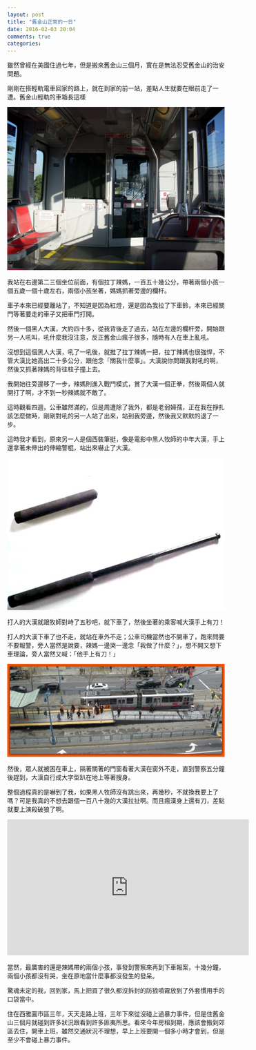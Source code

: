 ```yaml
---
layout: post
title: "舊金山正常的一日"
date: 2016-02-03 20:04
comments: true
categories: 
---
```


雖然曾經在美國住過七年，但是搬來舊金山三個月，實在是無法忍受舊金山的治安問題。

剛剛在搭輕軌電車回家的路上，就在到家的前一站，差點人生就要在眼前走了一遭。舊金山輕軌的車箱長這樣

![Muni Metro](/images/muni_metro.jpg "credit: https://www.flickr.com/photos/hercwad/2291171962")

我站在右邊第二三個坐位前面，有個拉丁辣媽，一百五十幾公分，帶著兩個小孩一個五歲一個十歲左右，兩個小孩坐著，媽媽抓著旁邊的欄杆。

車子本來已經要離站了，不知道是因為紅燈，還是因為我拉了下車鈴，本來已經關門等著要走的車子又把車門打開。

然後一個黑人大漢，大約四十多，從我背後走了過去，站在左邊的欄杆旁，開始跟另一人吼叫，吼什麼我沒注意，反正舊金山瘋子很多，隨時有人在車上亂吼。

沒想到這個黑人大漢，吼了一吼後，就推了拉丁辣媽一把，拉丁辣媽也很強悍，不管大漢比她高出二十多公分，跟他念「關我什麼事」。大漢說你問跟我對吼的啊，然後又抓著辣媽的背往柱子撞上去。

我開始往旁邊移了一步，辣媽則進入戰鬥模式，賞了大漢一個正拳，然後兩個人就開打了啊，才不到一秒辣媽就不敵了。

這時觀看四週，公車雖然滿的，但是周遭除了我外，都是老弱婦孺，正在我在掙扎該怎麼做時，剛剛對吼的另一人站了出來，站到我旁邊，然後我又默默的退了一步。

這時我才看到，原來另一人是個西裝筆挺，像是電影中黑人牧師的中年大漢，手上還拿著未伸出的伸縮警棍，站出來嚇止了大漢。

![伸縮警棍](/images/baton.jpg "https://en.wikipedia.org/wiki/Baton_%28law_enforcement%29")

打人的大漢就跟牧師對峙了五秒吧，就下車了，然後坐著的乘客喊大漢手上有刀！

打人的大漢下車了也不走，就站在車外不走；公車司機當然也不開車了，跑來問要不要報警，旁人當然是說要，辣媽一邊哭一邊念「我做了什麼？」，想不開又想下車理論，旁人當然又喊：「他手上有刀！」

![Muni Station](/images/muni_metro_station.jpg "credit: http://www.stadium-advisor.com/san-francisco-giants-stadium.html")

然後，眾人就被困在車上，隔著關著的門窗看著大漢在窗外不走，直到警察五分鐘後趕到，大漢自行成大字型趴在地上等著搜身。


整個過程真的是嚇到了我，如果黑人牧師沒有跳出來，再幾秒，不就換我要上了嗎？可是我真的不想去跟個一百八十幾的大漢拉扯啊。而且瘋漢身上還有刀，差點就要上演殺破狼了啊。


<iframe width="560" height="315" src="https://www.youtube.com/embed/Yv9GGcc7adE" frameborder="0" allowfullscreen></iframe>


當然，最厲害的還是辣媽帶的兩個小孩，事發到警察來再到下車報案，十幾分鐘，兩個小孩都沒有哭，坐在原地當什麼事都沒發生的發呆。

驚魂未定的我，回到家，馬上把買了很久都沒拆封的防狼噴霧放到了外套慣用手的口袋當中。

住在西雅圖市區三年，天天走路上班，三年下來從沒碰上過暴力事件，但是住舊金山三個月就碰到許多狀況跟看到許多匪夷所思。看來今年房租到期，應該會搬到郊區去住，開車上班，雖然交通狀況不理想，早上上班要開一個多小時才會到，但是至少不會碰上暴力事件。


